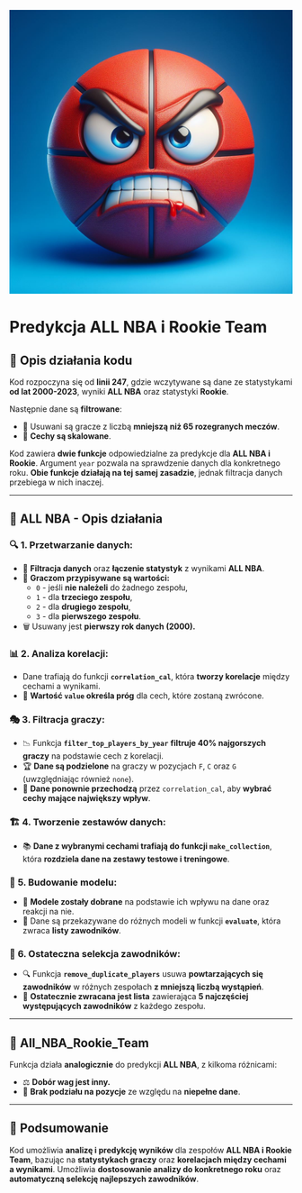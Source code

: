 ![](ball.jpeg)  


# **Predykcja ALL NBA i Rookie Team**

## 📌 **Opis działania kodu**
Kod rozpoczyna się od **linii 247**, gdzie wczytywane są dane ze statystykami **od lat 2000-2023**, wyniki **ALL NBA** oraz statystyki **Rookie**.

Następnie dane są **filtrowane**:
- 🛑 Usuwani są gracze z liczbą **mniejszą niż 65 rozegranych meczów**.
- 📏 **Cechy są skalowane**.

Kod zawiera **dwie funkcje** odpowiedzialne za predykcje dla **ALL NBA i Rookie**. Argument `year` pozwala na sprawdzenie danych dla konkretnego roku. **Obie funkcje działają na tej samej zasadzie**, jednak filtracja danych przebiega w nich inaczej.

---

## 🏀 **ALL NBA - Opis działania**

### 🔍 **1. Przetwarzanie danych:**
   - 📂 **Filtracja danych** oraz **łączenie statystyk** z wynikami **ALL NBA**.
   - 🔢 **Graczom przypisywane są wartości:**
     - `0` - jeśli **nie należeli** do żadnego zespołu,
     - `1` - dla **trzeciego zespołu**,
     - `2` - dla **drugiego zespołu**,
     - `3` - dla **pierwszego zespołu**.
   - 🗑️ Usuwany jest **pierwszy rok danych (2000).**

### 📊 **2. Analiza korelacji:**
   - Dane trafiają do funkcji **`correlation_cal`**, która **tworzy korelacje** między cechami a wynikami.
   - 🎯 **Wartość `value` określa próg** dla cech, które zostaną zwrócone.

### 🎭 **3. Filtracja graczy:**
   - 📉 Funkcja **`filter_top_players_by_year`** **filtruje 40% najgorszych graczy** na podstawie cech z korelacji.
   - 🏆 **Dane są podzielone** na graczy w pozycjach `F`, `C` oraz `G` (uwzględniając również `none`).
   - 🔄 **Dane ponownie przechodzą** przez `correlation_cal`, aby **wybrać cechy mające największy wpływ**.

### 🏗 **4. Tworzenie zestawów danych:**
   - 📚 **Dane z wybranymi cechami trafiają do funkcji `make_collection`**, która **rozdziela dane na zestawy testowe i treningowe**.

### 🤖 **5. Budowanie modelu:**
   - 🧠 **Modele zostały dobrane** na podstawie ich wpływu na dane oraz reakcji na nie.
   - 🔄 Dane są przekazywane do różnych modeli w funkcji **`evaluate`**, która zwraca **listy zawodników**.

### 🏅 **6. Ostateczna selekcja zawodników:**
   - 🔍 Funkcja **`remove_duplicate_players`** usuwa **powtarzających się zawodników** w różnych zespołach **z mniejszą liczbą wystąpień**.
   - 📜 **Ostatecznie zwracana jest lista** zawierająca **5 najczęściej występujących zawodników** z każdego zespołu.

---

## 🌟 **All_NBA_Rookie_Team**
Funkcja działa **analogicznie** do predykcji **ALL NBA**, z kilkoma różnicami:
- ⚖️ **Dobór wag jest inny.**
- 🚫 **Brak podziału na pozycje** ze względu na **niepełne dane**.

---

## 📌 **Podsumowanie**
Kod umożliwia **analizę i predykcję wyników** dla zespołów **ALL NBA i Rookie Team**, bazując na **statystykach graczy** oraz **korelacjach między cechami a wynikami**. Umożliwia **dostosowanie analizy do konkretnego roku** oraz **automatyczną selekcję najlepszych zawodników**.


